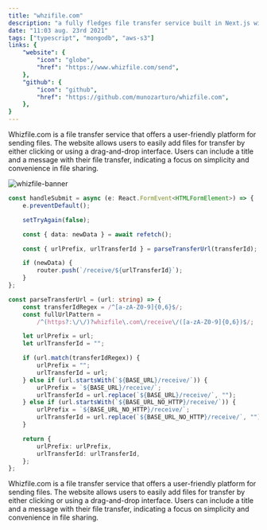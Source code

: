 ```yaml
---
title: "whzifile.com"
description: "a fully fledges file transfer service built in Next.js with AWS S3 and MongoDB in the back-end."
date: "11:03 aug. 23rd 2021"
tags: ["typescript", "mongodb", "aws-s3"]
links: {
    "website": {
        "icon": "globe",
        "href": "https://www.whizfile.com/send",
    },
    "github": {
        "icon": "github",
        "href": "https://github.com/munozarturo/whizfile.com",
    },
}
---
```


Whizfile.com is a file transfer service that offers a user-friendly platform for sending files. The website allows users to easily add files for transfer by either clicking or using a drag-and-drop interface. Users can include a title and a message with their file transfer, indicating a focus on simplicity and convenience in file sharing.
<!--more-->

![whizfile-banner](/images/whizfile-banner.png)

```typescript
const handleSubmit = async (e: React.FormEvent<HTMLFormElement>) => {
    e.preventDefault();

    setTryAgain(false);

    const { data: newData } = await refetch();

    const { urlPrefix, urlTransferId } = parseTransferUrl(transferId);

    if (newData) {
        router.push(`/receive/${urlTransferId}`);
    }
};

const parseTransferUrl = (url: string) => {
    const transferIdRegex = /^[a-zA-Z0-9]{0,6}$/;
    const fullUrlPattern =
        /^(https?:\/\/)?whizfile\.com\/receive\/([a-zA-Z0-9]{0,6})$/;

    let urlPrefix = url;
    let urlTransferId = "";

    if (url.match(transferIdRegex)) {
        urlPrefix = "";
        urlTransferId = url;
    } else if (url.startsWith(`${BASE_URL}/receive/`)) {
        urlPrefix = `${BASE_URL}/receive/`;
        urlTransferId = url.replace(`${BASE_URL}/receive/`, "");
    } else if (url.startsWith(`${BASE_URL_NO_HTTP}/receive/`)) {
        urlPrefix = `${BASE_URL_NO_HTTP}/receive/`;
        urlTransferId = url.replace(`${BASE_URL_NO_HTTP}/receive/`, "");
    }

    return {
        urlPrefix: urlPrefix,
        urlTransferId: urlTransferId,
    };
};
```

Whizfile.com is a file transfer service that offers a user-friendly platform for sending files. The website allows users to easily add files for transfer by either clicking or using a drag-and-drop interface. Users can include a title and a message with their file transfer, indicating a focus on simplicity and convenience in file sharing.
